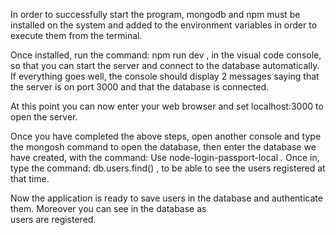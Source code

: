 In order to successfully start the program, mongodb and npm must be installed on the system and added to the environment variables in order to execute them from the terminal.

Once installed, run the command: npm run dev , in the visual code console, so that you can start the server and connect to the database automatically. If everything goes well, the console should display 2 messages saying that the server is on port 3000 and that the database is connected.

At this point you can now enter your web browser and set localhost:3000 to open the server.

Once you have completed the above steps, open another console and type the mongosh command to open the database, then enter the database we have created, with the command: Use node-login-passport-local . Once in, type the command: db.users.find() , to be able to see the users registered at that time.

Now the application is ready to save users in the database and authenticate them. Moreover you can see in the database as <br> users are registered.

